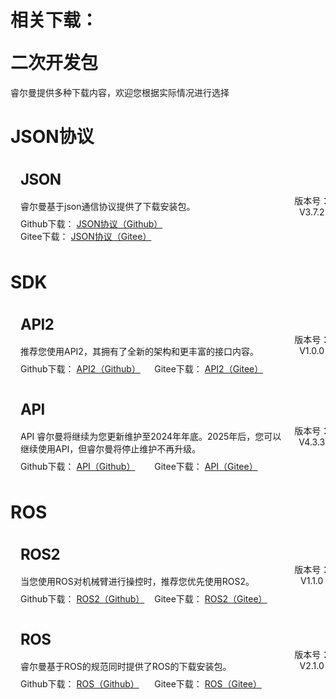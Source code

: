# <p class="hidden">相关下载：</p>二次开发包

睿尔曼提供多种下载内容，欢迎您根据实际情况进行选择

# JSON协议

<div class="wrap">
    <div class="d-flex">
        <div class="wrap-item1">
            <h2>JSON</h2>
            <p>睿尔曼基于json通信协议提供了下载安装包。</p>
            <div class="d-flex flex-h-start flex-v-center">
                <p>Github下载： <a href="https://github.com/RealManRobot/rm_docs/tree/user_public/docs/robot/json" target="_blank">JSON协议（Github）</a></p>
                <p>Gitee下载： <a href="https://gitee.com/RealManRobot/rm_docs/tree/user_public/docs/robot/json" target="_blank">JSON协议（Gitee）</a></p>
            </div>
        </div>
        <div class="wrap-item2">
            <p>版本号：V3.7.2</p>
        </div>
    </div>
</div>

# SDK

<div class="wrap">
    <div class="d-flex">
        <div class="wrap-item1">
            <h2>API2</h2>
            <p>推荐您使用API2，其拥有了全新的架构和更丰富的接口内容。</p>
            <div class="d-flex flex-h-start flex-v-center">
                <p>Github下载： <a href="https://github.com/RealManRobot/RM_API2" target="_blank">API2（Github）</a></p>
                <p>Gitee下载： <a href="https://gitee.com/RealManRobot/RM_API2" target="_blank">API2（Gitee）</a></p>
            </div>
        </div>
        <div class="wrap-item2">
            <p>版本号：V1.0.0</p>
        </div>
    </div>
</div>
<div class="wrap">
    <div class="d-flex">
        <div class="wrap-item1">
            <h2>API</h2>
            <p>API 睿尔曼将继续为您更新维护至2024年年底。2025年后，您可以继续使用API，但睿尔曼将停止维护不再升级。</p>
            <div class="d-flex flex-h-start flex-v-center">
                <p>Github下载： <a href="https://github.com/RealManRobot/RM_API" target="_blank">API（Github）</a></p>
                <p>Gitee下载： <a href="https://gitee.com/RealManRobot/RM_API" target="_blank">API（Gitee）</a></p>
            </div>
        </div>
        <div class="wrap-item2">
            <p>版本号：V4.3.3</p>
        </div>
    </div>
</div>

# ROS

<div class="wrap">
    <div class="d-flex">
        <div class="wrap-item1">
            <h2>ROS2</h2>
            <p>当您使用ROS对机械臂进行操控时，推荐您优先使用ROS2。</p>
            <div class="d-flex flex-h-start flex-v-center">
                <p>Github下载： <a href="https://github.com/RealManRobot/ros2_rm_robot" target="_blank">ROS2（Github）</a></p>
                <p>Gitee下载： <a href="https://gitee.com/RealManRobot/ros2_rm_robot" target="_blank">ROS2（Gitee）</a></p>
            </div>
        </div>
        <div class="wrap-item2">
            <p>版本号：V1.1.0</p>
        </div>
    </div>
</div>
<div class="wrap">
    <div class="d-flex">
        <div class="wrap-item1">
            <h2>ROS</h2>
            <p>睿尔曼基于ROS的规范同时提供了ROS的下载安装包。</p>
            <div class="d-flex flex-h-start flex-v-center">
                <p>Github下载： <a href="https://github.com/RealManRobot/rm_robot" target="_blank">ROS（Github）</a></p>
                <p>Gitee下载： <a href="https://gitee.com/RealManRobot/rm_robot" target="_blank">ROS（Gitee）</a></p>
            </div>
        </div>
        <div class="wrap-item2">
            <p>版本号：V2.1.0</p>
        </div>
    </div>
</div>

<style>
.wrap{
    position:relative;
    width:100%;
    border-radius: 8px;
    background-color:var(--vp-c-bg);
    margin:16px 0;
    padding:16px 16px 8px;
    font-size: var(--vp-custom-block-font-size);
}
.d-flex{
    display:flex;
    flex-wrap:wrap;
}
.flex-h-start{
    justify-content: flex-start;
}
.flex-v-center{
  align-items: center;
}
.wrap-item1{
     width:85%;
}
.wrap-item2{
    width:15%;
    display:flex;
    justify-content: end;
    align-items: center;
}
.wrap-item1 h2{
    font-size:24px !important;
    line-height:32px !important;
    letter-spacing: -0.02em !important;
    height:32px !important;
    margin:0 0 16px 0 !important;
    border-top:none !important;
    padding-top:0 !important;
}
.wrap-item1 p{
    color:var(--vp-c-text-1) !important;
    margin: 0 !important;
    width:auto;
    min-width:50%;
}

.wrap-item1>p{
    margin:0 0 8px 0 !important;
}
.wrap-item2 p{
    width:100%;
    text-align:center;
    color:var(--vp-c-text-2) !important;
}
</style>